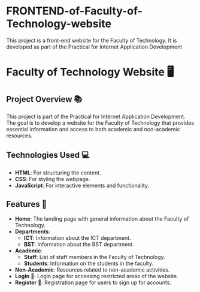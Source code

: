 # FRONTEND-of-Faculty-of-Technology-website
This project is a front-end website for the Faculty of Technology. It is developed as part of the Practical for Internet Application Development

# Faculty of Technology Website 🖥️

## Project Overview 📚
This project is part of the Practical for Internet Application Development. The goal is to develop a website for the Faculty of Technology that provides essential information and access to both academic and non-academic resources.

## Technologies Used 💻
- **HTML**: For structuring the content.
- **CSS**: For styling the webpage.
- **JavaScript**: For interactive elements and functionality.

## Features 🌟
- **Home**: The landing page with general information about the Faculty of Technology.
- **Departments**:
  - **ICT**: Information about the ICT department.
  - **BST**: Information about the BST department.
- **Academic**:
  - **Staff**: List of staff members in the Faculty of Technology.
  - **Students**: Information on the students in the faculty.
- **Non-Academic**: Resources related to non-academic activities.
- **Login** 🔑: Login page for accessing restricted areas of the website.
- **Register** 📝: Registration page for users to sign up for accounts.
